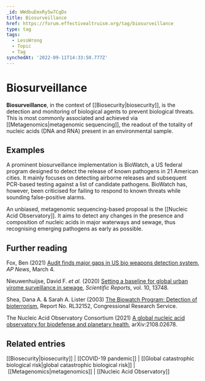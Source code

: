 ```yaml
---
_id: WWdbuEmxRy5w7CqDx
title: Biosurveillance
href: https://forum.effectivealtruism.org/tag/biosurveillance
type: tag
tags:
  - LessWrong
  - Topic
  - Tag
synchedAt: '2022-09-11T14:33:50.777Z'
---
```

# Biosurveillance

**Biosurveillance**, in the context of [[Biosecurity|biosecurity]], is the detection and monitoring of biological agents to prevent biological threats. This is most commonly associated and achieved via [[Metagenomics|metagenomic sequencing]], the readout of the totality of nucleic acids (DNA and RNA) present in an environmental sample.

Examples
--------

A prominent biosurveillance implementation is BioWatch, a US federal program designed to detect the release of known pathogens in 21 American cities. It mainly focuses on detecting airborne releases and subsequent PCR-based testing against a list of candidate pathogens. BioWatch has, however, been criticised for failing to respond to known threats while sounding false-positive alarms.

An unbiased, metagenomic sequencing-based proposal is the [[Nucleic Acid Observatory]]. It aims to detect any changes in the presence and composition of nucleic acids in major waterways and sewage, thus recognising emerging pathogens as early as possible.

Further reading
---------------

Fox, Ben (2021) [Audit finds major gaps in US bio weapons detection system](https://apnews.com/article/bioterrorism-terrorism-united-states-biological-weapons-19da38a1af8b1f3b1c41573d6cbdff7a), *AP News*, March 4.

Nieuwenhuijse, David F. *et al.* (2020) [Setting a baseline for global urban virome surveillance in sewage](http://doi.org/10.1038/s41598-020-69869-0), *Scientific Reports*, vol. 10, 13748.

Shea, Dana A. & Sarah A. Lister (2003) [The Biowatch Program: Detection of bioterrorism](https://crsreports.congress.gov/product/pdf/RL/RL32152/3), Report No. RL32152, Congressional Research Service.

The Nucleic Acid Observatory Consortium (2021) [A global nucleic acid observatory for biodefense and planetary health](http://arxiv.org/abs/2108.02678), arXiv:2108.02678.

Related entries
---------------

[[Biosecurity|biosecurity]] | [[COVID-19 pandemic]] | [[Global catastrophic biological risk|global catastrophic biological risk]] | [[Metagenomics|metagenomics]] | [[Nucleic Acid Observatory]]